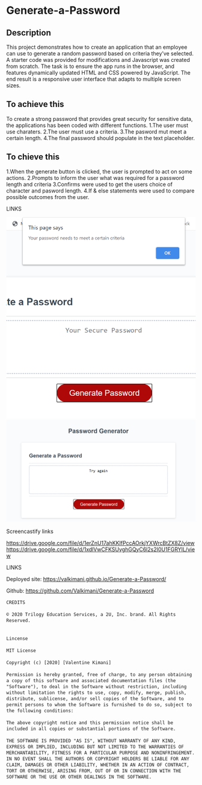 # Generate-a-Password

## Description

This project demonstrates how to create an application that an employee can use to generate a random password based on criteria they’ve selected. A starter code was provided for modifications and Javascript was created from scratch. The task is to ensure the app runs in the browser, and features dynamically updated HTML and CSS powered by JavaScript. The end result is a responsive user interface that adapts to multiple screen sizes.

## To achieve this

To create a strong password that provides great security for sensitive data, the applications has been coded with different functions.
1.The user must use charaters.
2.The user must use a criteria.
3.The pasword mut meet a certain length.
4.The final password should populate in the text placeholder.

## To chieve this

1.When the generate button is clicked, the user is prompted to act on some actions.
2.Prompts to inform the user what was required for a password length and criteria
3.Confirms were used to get the users choice of character and pasword length.
4.If & else statements were used to compare possible outcomes from the user.

LINKS

![Criteria](/images/criteria.png)
![Tryagain](/images/tryagain.png)

Screencastify links

https://drive.google.com/file/d/1erZnU17ahKKIfPccAOrkjYXWrcBtZX8Z/view
https://drive.google.com/file/d/1xdlVwCFKSUvghGQyC6l2s2I0U1FGRYlL/view

LINKS

Deployed site: https://valkimani.github.io/Generate-a-Password/

Github: https://github.com/Valkimani/Generate-a-Password

```
CREDITS

© 2020 Trilogy Education Services, a 2U, Inc. brand. All Rights Reserved.


Lincense

MIT License

Copyright (c) [2020] [Valentine Kimani]

Permission is hereby granted, free of charge, to any person obtaining a copy of this software and associated documentation files (the "Software"), to deal in the Software without restriction, including without limitation the rights to use, copy, modify, merge, publish, distribute, sublicense, and/or sell copies of the Software, and to permit persons to whom the Software is furnished to do so, subject to the following conditions:

The above copyright notice and this permission notice shall be included in all copies or substantial portions of the Software.

THE SOFTWARE IS PROVIDED "AS IS", WITHOUT WARRANTY OF ANY KIND, EXPRESS OR IMPLIED, INCLUDING BUT NOT LIMITED TO THE WARRANTIES OF MERCHANTABILITY, FITNESS FOR A PARTICULAR PURPOSE AND NONINFRINGEMENT. IN NO EVENT SHALL THE AUTHORS OR COPYRIGHT HOLDERS BE LIABLE FOR ANY CLAIM, DAMAGES OR OTHER LIABILITY, WHETHER IN AN ACTION OF CONTRACT, TORT OR OTHERWISE, ARISING FROM, OUT OF OR IN CONNECTION WITH THE SOFTWARE OR THE USE OR OTHER DEALINGS IN THE SOFTWARE.
```
